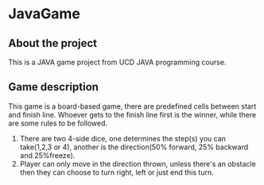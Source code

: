 # JavaGame

## About the project
This is a JAVA game project from UCD JAVA programming course.

## Game description
This game is a board-based game, there are predefined cells between start and finish line.
Whoever gets to the finish line first is the winner, while there are some rules to be followed.
1. There are two 4-side dice, one determines the step(s) you can take(1,2,3 or 4), another is the direction(50% forward, 25% backward and 25%freeze).
2. Player can only move in the direction thrown, unless there's an obstacle then they can choose to turn right, left or just end this turn.
